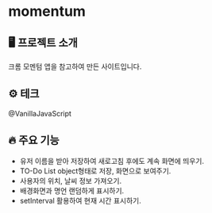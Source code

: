 # momentum

## 🖥️ 프로젝트 소개
크롬 모멘텀 앱을 참고하여 만든 사이트입니다.

## ⚙️ 테크
@VanillaJavaScript

## 🔥 주요 기능
- 유저 이름을 받아 저장하여 새로고침 후에도 계속 화면에 띄우기.
- TO-Do List object형태로 저장, 화면으로 보여주기.
- 사용자의 위치, 날씨 정보 가져오기.
- 배경화면과 명언 랜덤하게 표시하기.
- setInterval 활용하여 현재 시간 표시하기.
